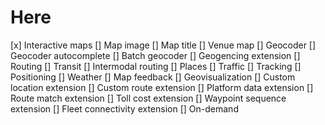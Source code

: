 # Here

[x] Interactive maps
[] Map image
[] Map title
[] Venue map
[] Geocoder
[] Geocoder autocomplete
[] Batch geocoder
[] Geogencing extension
[] Routing
[] Transit
[] Intermodal routing
[] Places
[] Traffic
[] Tracking
[] Positioning
[] Weather
[] Map feedback
[] Geovisualization
[] Custom location extension 
[] Custom route extension
[] Platform data extension
[] Route match extension
[] Toll cost extension
[] Waypoint sequence extension
[] Fleet connectivity extension
[] On-demand